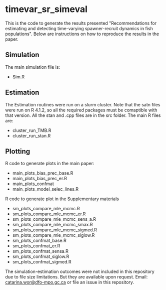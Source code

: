 # timevar_sr_simeval

This is the code to generate the results presented "Recommendations for estimating and detecting time-varying spawner-recruit dynamics in fish populations". Below are instructions on how to reproduce the results in the paper. 


## Simulation

The main simulation file is: 

- Sim.R

## Estimation

The Estimation routines were run on a slurm cluster. Note that the satn files were run on R 4.1.2, so all the required packages must be comaptible with that version. All the stan and .cpp files are in the src folder. 
 The main R files are:
 - cluster_run_TMB.R
 - cluster_run_stan.R

## Plotting 

R code to generate plots in the main paper:
 - main_plots_bias_prec_base.R
 - main_plots_bias_prec_er.R 
 - main_plots_confmat
 - main_plots_model_selec_lines.R

R code to generate plot in the Supplementary materials
  - sm_plots_compare_mle_mcmc.R
  - sm_plots_compare_mle_mcmc_er.R
  - sm_plots_compare_mle_mcmc_sens_a.R
  - sm_plots_compare_mle_mcmc_smax.R
  - sm_plots_compare_mle_mcmc_sigmed.R
  - sm_plots_compare_mle_mcmc_siglow.R
  - sm_plots_confmat_base.R
  - sm_plots_confmat_er.R
  - sm_plots_confmat_sensa.R
  - sm_plots_confmat_siglow.R
  - sm_plots_confmat_sigmed.R


The simulation-estimation outcomes were not included in this repository due to file size limitations. But they are available upon request. Email: catarina.wor@dfo-mpo.gc.ca or file an issue in this repository. 


